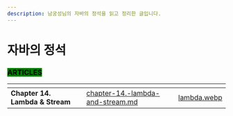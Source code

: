 ```yaml
---
description: 남궁성님의 자바의 정석을 읽고 정리한 글입니다.
---
```


# 자바의 정석

### <mark style="background-color:green;">ARTICLES</mark>

<table data-card-size="large" data-view="cards"><thead><tr><th></th><th data-hidden data-card-target data-type="content-ref"></th><th data-hidden data-card-cover data-type="files"></th></tr></thead><tbody><tr><td><strong>Chapter 14. Lambda &#x26; Stream</strong></td><td><a href="chapter-14.-lambda-and-stream.md">chapter-14.-lambda-and-stream.md</a></td><td><a href="../../.gitbook/assets/lambda.webp">lambda.webp</a></td></tr></tbody></table>
